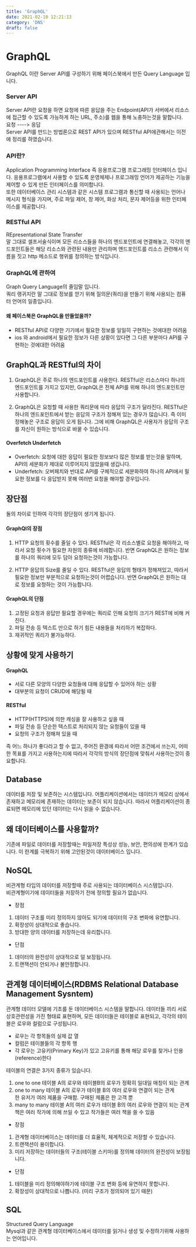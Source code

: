 ```yaml
---
title: 'GraphQL'
date: 2021-02-10 12:21:13
category: 'DNS'
draft: false
---
```


# GraphQL

GraphQL 이란 Server API를 구성하기 위해 페이스북에서 만든 Query Language 입니다.

### Server API

Server API란 요청을 하면 요청에 따른 응답을 주는 Endpoint(API가 서버에서 리소스에 접근할 수 있도록 가능하게 하는 URL, 주소)를 웹을 통해 노충하는것을 말합니다.  
요청 ----> 응답  
Server API를 만드는 방법론으로 REST API가 있으며 RESTful API에관해서는 이전에 정리를 하였습니다.

### API란?

Application Programming Interface 즉 응용프로그램 프로그래밍 인터페이스 입니다.
응용프로그램에서 사용할 수 있도록 운영체제나 프로그래밍 언어가 제공하는 기능을 제어할 수 있게 만든 인터페이스를 의미합니다.  
또한 데이터베이스 관리 시스템과 같은 시스템 프로그램과 통신할 때 사용되는 언어나 메시지 형식을 가지며,
주로 파일 제어, 창 제어, 화상 처리, 문자 제어등을 위한 인터페이스를 제공합니다.

### RESTful API

REpresentational State Transfer  
말 그대로 셀프서술식이며 모든 리소스들을 하나의 엔드포인트에 연결해놓고, 각각의 엔드포인트들은 해당 리소스와 관련된 내용만 관리하며
엔드포인트를 리소스 관련해서 이름을 짓고 http 메소드로 행위를 정의하는 방식입니다.

### GraphQL에 관하여

Graph Query Language의 줄임말 입니다.  
쿼리 랭귀지란 말 그대로 정보를 얻기 위해 질의문(쿼리)을 만들기 위해 사용되는 컴퓨터 언어의 일종입니다.

#### 왜 페이스북은 GraphQL을 만들었을까?

- RESTful API로 다양한 기기에서 필요한 정보를 일일히 구현하는 것에대한 어려움
- ios 와 android에서 필요한 정보가 다른 상황이 있다면 그 다른 부분마다 API를 구현하는 것에대한 어려움

## GraphQL과 RESTful의 차이

1. GraphQL은 주로 하나의 엔드포인트를 사용한다.
   RESTful은 리소스마다 하나의 엔드포인트를 가지고 있지만, GraphQL은 전체 API를 위해 하나의 엔드포인트만 사용합니다.

2. GraphQL은 요청할 때 사용한 쿼리문에 따라 응답의 구조가 달라진다.
   RESTful은 하나의 엔드포인트에서 받는 응답의 구조가 정해져 있는 경우가 많습니다. 즉 이미 정해놓은 구조로 응답이 오게 됩니다.
   그에 비해 GraphQL은 사용자가 응답의 구조를 자신이 원하는 방식으로 바꿀 수 있습니다.

#### Overfetch Underfetch

- Overfetch: 요청에 대한 응답이 필요한 정보보다 많은 정보를 받는것을 말하며, API의 세분화가 제대로 이루어지지 않았을때 생깁니다.
- Underfetch: 오버페치와 반대로 API를 구체적으로 세분화하여 하나의 API에서 필요한 정보를 다 응답받지 못해 여러번 요청을 해야할 경우입니다.

## 장단점

둘의 차이로 인하여 각각의 장단점이 생기게 됩니다.

#### GraphQl의 장점

1. HTTP 요청의 횟수를 줄일 수 있다.
   RESTful은 각 리소스별로 요청을 해야하고, 따라서 요청 횟수가 필요한 자원의 종류에 비례합니다.
   반면 GraphQL은 원하는 정보를 하나의 쿼리에 모두 담아 요청하는것이 가능합니다.

2. HTTP 응답의 Size를 줄일 수 있다.
   RESTful은 응답의 형태가 정해져있고, 따라서 필요한 정보만 부분적으로 요청하는것이 어렵습니다.
   반면 GraphQL은 원하는 대로 정보를 요청하는 것이 가능합니다.

#### GraphQL의 단점

1. 고정된 요청과 응답만 필요할 경우에는 쿼리로 인해 요청의 크기가 REST에 비해 커진다.
2. 파일 전송 등 텍스트 만으로 하기 힘든 내용들을 처리하기 복잡하다.
3. 재귀적인 쿼리가 불가능하다.

## 상황에 맞게 사용하기

#### GraphQL

- 서로 다른 모양의 다양한 요청들에 대해 응답할 수 있어야 하는 상황
- 대부분의 요청이 CRUD에 해당될 때

#### RESTful

- HTTP(HTTPS)에 의한 캐싱을 잘 사용하고 싶을 때
- 파일 전송 등 단순한 텍스트로 처리되지 않는 요청들이 있을 때
- 요청의 구조가 정해져 있을 때

즉 어느 하나가 좋다라고 할 수 없고, 주어진 환경에 따라서 어떤 조건에서 쓰는지, 어떠한 목표를 가지고 사용하는지에 따라서
각각의 방식의 장단점에 맞춰서 사용하는것이 중요합니다.

## Database

데이터를 저장 및 보존하는 시스템입니다.
어플리케이션에서는 데이터가 메모리 상에서 존재하고 메모리에 존재하는 데이터는 보존이 되지 않습니다.
따라서 어플리케이션이 종료되면 메모리에 있던 데이터는 다시 읽을 수 없습니다.

## 왜 데이터베이스를 사용할까?

기존에 파일로 데이터를 저장할때는 파일저장 특성상 성능, 보안, 편의성에 한계가 있습니다.
이 한계를 극복하기 위해 고안된것이 데이터베이스 입니다.

## NoSQL

비관계형 타입의 데이터를 저장할때 주로 사용되는 데이터베이스 시스템입니다.  
비관계형이기에 데이터들을 저장하기 전에 정의할 필요가 없습니다.

- 장점

1. 데이터 구조를 미리 정의하지 않아도 되기에 데이터의 구조 변화에 유연합니다.
2. 확장성이 상대적으로 좋습니다.
3. 방대한 양의 데이터를 저장하는데 유리합니다.

- 단점

1. 데이터의 완전성이 상대적으로 덜 보장됩니다.
2. 트랜잭션이 안되거나 불안정합니다.

## 관계형 데이터베이스(RDBMS Relational Database Management Sysntem)

관계형 데이터 모델에 기초를 둔 데이터베이스 시스템을 말합니다.
데이터들 끼리 서로 상호관련성을 가진 형태료 표현하며, 모든 데이터들은 테이블로 표현되고, 각각의 테이블은 로우와 컬럼으로 구성됩니다.

- 로우는 각 항목들의 실제 값 열
- 컬럼은 테이블들의 각 항목 행
- 각 로우는 고유키(Primary Key)가 있고 고유키를 통해 해당 로우를 찾거나 인용(reference)한다

테이블의 연결은 3가지 종류가 있습니다.

1. one to one
   테이블 A의 로우와 테이블B의 로우가 정확히 일대일 매칭이 되는 관계
2. one to many
   테이블 A의 로우가 테이블 B의 여러 로우와 연결이 되는 관계  
   한 유저가 여러 제품을 구매함. 구매된 제품은 한 고객 뿐
3. many to many
   테이블 A의 여러 로우가 테이블 B의 여러 로우와 연결이 되는 관계
   책은 여러 작가에 의해 쓰일 수 있고 작가들은 여러 책을 쓸 수 있음

- 장점

1. 관계형 데이터베이스는 데이터를 더 효율적, 체계적으로 저장할 수 있습니다.
2. 트랜잭션이 용이합니다.
3. 미리 저장하는 데이터들의 구조(테이블 스키마)를 정의해 데이터의 완전성이 보장됩니다.

- 단점

1. 테이블을 미리 정의해야하기에 테이블 구조 변화 등에 유연하지 못합니다.
2. 확장성이 상대적으로 나쁩니다. (미리 구조가 정의되어 있기 때문)

## SQL

Structured Query Language  
Mysql과 같은 관계형 데이터베이스에서 데이터를 읽거나 생성 및 수정하기위해 사용하는 언어입니다.
